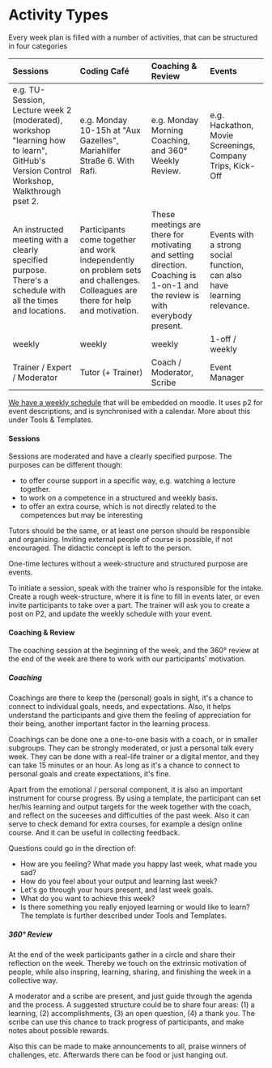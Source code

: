 # Activity Types

Every week plan is filled with a number of activities, that can be structured in four categories

| Sessions | Coding Café | Coaching & Review | Events |
| :--- | :--- | :--- | :--- |
| e.g. TU-Session, Lecture week 2 \(moderated\), workshop "learning how to learn", GitHub's Version Control Workshop, Walkthrough pset 2. | e.g. Monday 10-15h at "Aux Gazelles", Mariahilfer Straße 6. With Rafi. | e.g. Monday Morning Coaching, and 360° Weekly Review. | e.g. Hackathon, Movie Screenings, Company Trips, Kick-Off |
| An instructed meeting with a clearly specified purpose. There's a schedule with all the times and locations. | Participants come together and work independently on problem sets and challenges. Colleagues are there for help and motivation. | These meetings are there for motivating and setting direction. Coaching is 1-on-1 and the review is with everybody present. | Events with a strong social function, can also have learning relevance. |
| weekly | weekly | weekly | 1-off / weekly |
| Trainer / Expert / Moderator | Tutor \(+ Trainer\) | Coach / Moderator, Scribe | Event Manager |

[We have a weekly schedule](https://docs.google.com/spreadsheets/d/1btDX1hEYpJBWb2xB_J-icIBIPD1bIp7tQkF0JT5vA0E/edit?usp=sharing "Our Google Sheet with current sessions.") that will be embedded on moodle. It uses p2 for event descriptions, and is synchronised with a calendar. More about this under Tools & Templates.

#### Sessions

Sessions are moderated and have a clearly specified purpose. The purposes can be different though:

* to offer course support in a specific way, e.g. watching a lecture together.
* to work on a competence in a structured and weekly basis. 
* to offer an extra course, which is not directly related to the competences but may be interesting

Tutors should be the same, or at least one person should be responsible and organising. Inviting external people of course is possible, if not encouraged. The didactic concept is left to the person.

One-time lectures without a week-structure and structured purpose are events.

To initiate a session, speak with the trainer who is responsible for the intake. Create a rough week-structure, where it is fine to fill in events later, or even invite participants to take over a part. The trainer will ask you to create a post on P2, and update the weekly schedule with your event. 

#### Coaching & Review

The coaching session at the beginning of the week, and the 360° review at the end of the week are there to work with our participants' motivation. 

##### Coaching

Coachings are there to keep the (personal) goals in sight, it's a chance to connect to individual goals, needs, and expectations. Also, it helps understand the participants and give them the feeling of appreciation for their being, another important factor in the learning process.

Coachings can be done one a one-to-one basis with a coach, or in smaller subgroups. They can be strongly moderated, or just a personal talk every week. They can be done with a real-life trainer or a digital mentor, and they can take 15 minutes or an hour. As long as it's a chance to connect to personal goals and create expectations, it's fine. 

Apart from the emotional / personal component, it is also an important instrument for course progress. By using a template, the participant can set her/his learning and output targets for the week together with the coach, and reflect on the suceeses and difficulties of the past week. Also it can serve to check demand for extra courses, for example a design online course. And it can be useful in collecting feedback. 

Questions could go in the direction of:
* How are you feeling? What made you happy last week, what made you sad?
* How do you feel about your output and learning last week?
* Let's go through your hours present, and last week goals.
* What do you want to achieve this week?
* Is there something you really enjoyed learning or would like to learn?
The template is further described under Tools and Templates.

##### 360° Review

At the end of the week participants gather in a circle and share their reflection on the week. Thereby we touch on the extrinsic motivation of people, while also inspring, learning, sharing, and finishing the week in a collective way.

A moderator and a scribe are present, and just guide through the agenda and the process. A suggested structure could be to share four areas: (1) a learning, (2) accomplishments, (3) an open question, (4) a thank you. The scribe can use this chance to track progress of participants, and make notes about possible rewards.

Also this can be made to make announcements to all, praise winners of challenges, etc. Afterwards there can be food or just hanging out.



